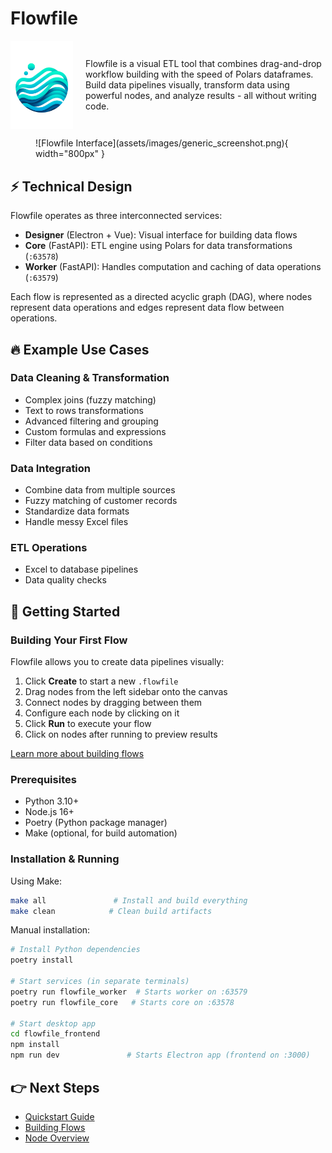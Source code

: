 # Flowfile

<div style="display: flex; align-items: center; gap: 20px;">
  <img src="assets/images/logo.png" alt="Flowfile Logo" width="100px">
  <p>Flowfile is a visual ETL tool that combines drag-and-drop workflow building with the speed of Polars dataframes. Build data pipelines visually, transform data using powerful nodes, and analyze results - all without writing code.</p>
</div>

<figure markdown>
  ![Flowfile Interface](assets/images/generic_screenshot.png){ width="800px" }
</figure>

## ⚡ Technical Design

Flowfile operates as three interconnected services:

- **Designer** (Electron + Vue): Visual interface for building data flows
- **Core** (FastAPI): ETL engine using Polars for data transformations (`:63578`)
- **Worker** (FastAPI): Handles computation and caching of data operations (`:63579`)

Each flow is represented as a directed acyclic graph (DAG), where nodes represent data operations and edges represent data flow between operations.

## 🔥 Example Use Cases

### Data Cleaning & Transformation
- Complex joins (fuzzy matching)
- Text to rows transformations
- Advanced filtering and grouping
- Custom formulas and expressions
- Filter data based on conditions

### Data Integration
- Combine data from multiple sources
- Fuzzy matching of customer records
- Standardize data formats
- Handle messy Excel files

### ETL Operations
- Excel to database pipelines
- Data quality checks

## 🚀 Getting Started

### Building Your First Flow

Flowfile allows you to create data pipelines visually:

1. Click **Create** to start a new `.flowfile`
2. Drag nodes from the left sidebar onto the canvas
3. Connect nodes by dragging between them
4. Configure each node by clicking on it
5. Click **Run** to execute your flow
6. Click on nodes after running to preview results

[Learn more about building flows](flows/building.md)

### Prerequisites
- Python 3.10+
- Node.js 16+
- Poetry (Python package manager)
- Make (optional, for build automation)

### Installation & Running

Using Make:
```bash
make all               # Install and build everything
make clean            # Clean build artifacts
```

Manual installation:
```bash
# Install Python dependencies
poetry install

# Start services (in separate terminals)
poetry run flowfile_worker  # Starts worker on :63579
poetry run flowfile_core   # Starts core on :63578

# Start desktop app
cd flowfile_frontend
npm install
npm run dev               # Starts Electron app (frontend on :3000)
```
## 👉 Next Steps

- [Quickstart Guide](quickstart.md)
- [Building Flows](flows/building.md)
- [Node Overview](nodes/index.md)